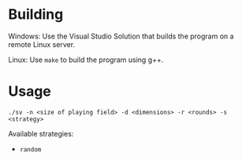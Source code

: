 # Building

Windows: Use the Visual Studio Solution that builds the program on a remote Linux server.

Linux: Use `make` to build the program using g++.

# Usage

`./sv -n <size of playing field> -d <dimensions> -r <rounds> -s <strategy>`

Available strategies:
- `random`
